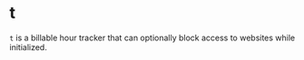 t
=

`t` is a billable hour tracker that can optionally block access to websites
while initialized.
